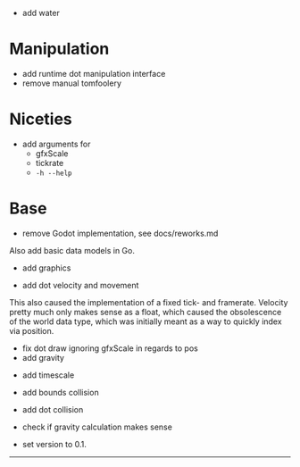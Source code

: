 - add water

# Manipulation

- add runtime dot manipulation interface
- remove manual tomfoolery

# Niceties

- add arguments for
	- gfxScale
	- tickrate
	- `-h --help`

# Base

+ remove Godot implementation, see docs/reworks.md

Also add basic data models in Go.

+ add graphics

+ add dot velocity and movement

This also caused the implementation of a fixed tick- and framerate.
Velocity pretty much only makes sense as a float,
which caused the obsolescence of the world data type,
which was initially meant as a way to quickly index via position.

+ fix dot draw ignoring gfxScale in regards to pos
+ add gravity
- add timescale
- add bounds collision
- add dot collision
- check if gravity calculation makes sense

- set version to 0.1.


-----

